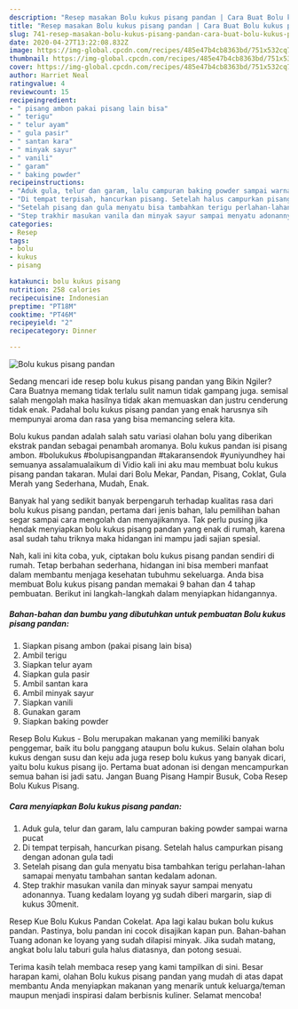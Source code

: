 ```yaml
---
description: "Resep masakan Bolu kukus pisang pandan | Cara Buat Bolu kukus pisang pandan Yang Enak dan Simpel"
title: "Resep masakan Bolu kukus pisang pandan | Cara Buat Bolu kukus pisang pandan Yang Enak dan Simpel"
slug: 741-resep-masakan-bolu-kukus-pisang-pandan-cara-buat-bolu-kukus-pisang-pandan-yang-enak-dan-simpel
date: 2020-04-27T13:22:08.832Z
image: https://img-global.cpcdn.com/recipes/485e47b4cb8363bd/751x532cq70/bolu-kukus-pisang-pandan-foto-resep-utama.jpg
thumbnail: https://img-global.cpcdn.com/recipes/485e47b4cb8363bd/751x532cq70/bolu-kukus-pisang-pandan-foto-resep-utama.jpg
cover: https://img-global.cpcdn.com/recipes/485e47b4cb8363bd/751x532cq70/bolu-kukus-pisang-pandan-foto-resep-utama.jpg
author: Harriet Neal
ratingvalue: 4
reviewcount: 15
recipeingredient:
- " pisang ambon pakai pisang lain bisa"
- " terigu"
- " telur ayam"
- " gula pasir"
- " santan kara"
- " minyak sayur"
- " vanili"
- " garam"
- " baking powder"
recipeinstructions:
- "Aduk gula, telur dan garam, lalu campuran baking powder sampai warna pucat"
- "Di tempat terpisah, hancurkan pisang. Setelah halus campurkan pisang dengan adonan gula tadi"
- "Setelah pisang dan gula menyatu bisa tambahkan terigu perlahan-lahan samapai menyatu tambahan santan kedalam adonan."
- "Step trakhir masukan vanila dan minyak sayur sampai menyatu adonannya. Tuang kedalam loyang yg sudah diberi margarin, siap di kukus 30menit."
categories:
- Resep
tags:
- bolu
- kukus
- pisang

katakunci: bolu kukus pisang 
nutrition: 258 calories
recipecuisine: Indonesian
preptime: "PT18M"
cooktime: "PT46M"
recipeyield: "2"
recipecategory: Dinner

---
```



![Bolu kukus pisang pandan](https://img-global.cpcdn.com/recipes/485e47b4cb8363bd/751x532cq70/bolu-kukus-pisang-pandan-foto-resep-utama.jpg)

Sedang mencari ide resep bolu kukus pisang pandan yang Bikin Ngiler? Cara Buatnya memang tidak terlalu sulit namun tidak gampang juga. semisal salah mengolah maka hasilnya tidak akan memuaskan dan justru cenderung tidak enak. Padahal bolu kukus pisang pandan yang enak harusnya sih mempunyai aroma dan rasa yang bisa memancing selera kita.

Bolu kukus pandan adalah salah satu variasi olahan bolu yang diberikan ekstrak pandan sebagai penambah aromanya. Bolu kukus pandan isi pisang ambon. #bolukukus #bolupisangpandan #takaransendok #yuniyundhey hai semuanya assalamualaikum di Vidio kali ini aku mau membuat bolu kukus pisang pandan takaran. Mulai dari Bolu Mekar, Pandan, Pisang, Coklat, Gula Merah yang Sederhana, Mudah, Enak.

Banyak hal yang sedikit banyak berpengaruh terhadap kualitas rasa dari bolu kukus pisang pandan, pertama dari jenis bahan, lalu pemilihan bahan segar sampai cara mengolah dan menyajikannya. Tak perlu pusing jika hendak menyiapkan bolu kukus pisang pandan yang enak di rumah, karena asal sudah tahu triknya maka hidangan ini mampu jadi sajian spesial.


Nah, kali ini kita coba, yuk, ciptakan bolu kukus pisang pandan sendiri di rumah. Tetap berbahan sederhana, hidangan ini bisa memberi manfaat dalam membantu menjaga kesehatan tubuhmu sekeluarga. Anda bisa membuat Bolu kukus pisang pandan memakai 9 bahan dan 4 tahap pembuatan. Berikut ini langkah-langkah dalam menyiapkan hidangannya.

<!--inarticleads1-->

##### Bahan-bahan dan bumbu yang dibutuhkan untuk pembuatan Bolu kukus pisang pandan:

1. Siapkan  pisang ambon (pakai pisang lain bisa)
1. Ambil  terigu
1. Siapkan  telur ayam
1. Siapkan  gula pasir
1. Ambil  santan kara
1. Ambil  minyak sayur
1. Siapkan  vanili
1. Gunakan  garam
1. Siapkan  baking powder


Resep Bolu Kukus - Bolu merupakan makanan yang memiliki banyak penggemar, baik itu bolu panggang ataupun bolu kukus. Selain olahan bolu kukus dengan susu dan keju ada juga resep bolu kukus yang banyak dicari, yaitu bolu kukus pisang ijo. Pertama buat adonan isi dengan mencampurkan semua bahan isi jadi satu. Jangan Buang Pisang Hampir Busuk, Coba Resep Bolu Kukus Pisang. 

<!--inarticleads2-->

##### Cara menyiapkan Bolu kukus pisang pandan:

1. Aduk gula, telur dan garam, lalu campuran baking powder sampai warna pucat
1. Di tempat terpisah, hancurkan pisang. Setelah halus campurkan pisang dengan adonan gula tadi
1. Setelah pisang dan gula menyatu bisa tambahkan terigu perlahan-lahan samapai menyatu tambahan santan kedalam adonan.
1. Step trakhir masukan vanila dan minyak sayur sampai menyatu adonannya. Tuang kedalam loyang yg sudah diberi margarin, siap di kukus 30menit.


Resep Kue Bolu Kukus Pandan Cokelat. Apa lagi kalau bukan bolu kukus pandan. Pastinya, bolu pandan ini cocok disajikan kapan pun. Bahan-bahan Tuang adonan ke loyang yang sudah dilapisi minyak. Jika sudah matang, angkat bolu lalu taburi gula halus diatasnya, dan potong sesuai. 

Terima kasih telah membaca resep yang kami tampilkan di sini. Besar harapan kami, olahan Bolu kukus pisang pandan yang mudah di atas dapat membantu Anda menyiapkan makanan yang menarik untuk keluarga/teman maupun menjadi inspirasi dalam berbisnis kuliner. Selamat mencoba!
